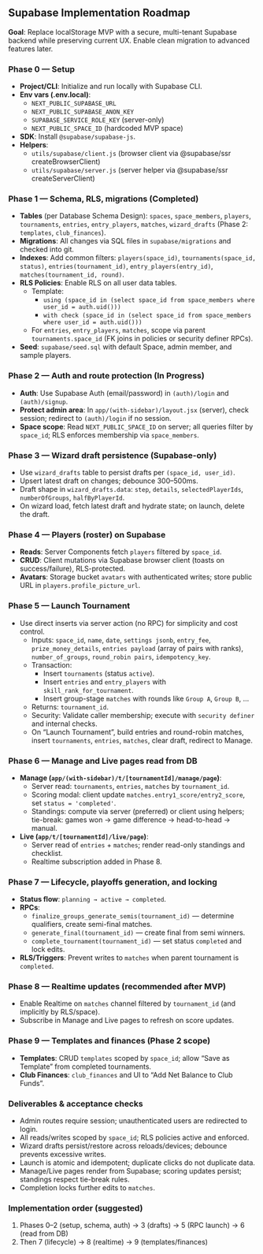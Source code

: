 ## Supabase Implementation Roadmap

**Goal**: Replace localStorage MVP with a secure, multi-tenant Supabase backend while preserving current UX. Enable clean migration to advanced features later.

### Phase 0 — Setup
- **Project/CLI**: Initialize and run locally with Supabase CLI.
- **Env vars (.env.local)**:
  - `NEXT_PUBLIC_SUPABASE_URL`
  - `NEXT_PUBLIC_SUPABASE_ANON_KEY`
  - `SUPABASE_SERVICE_ROLE_KEY` (server-only)
  - `NEXT_PUBLIC_SPACE_ID` (hardcoded MVP space)
- **SDK**: Install `@supabase/supabase-js`.
- **Helpers**:
  - `utils/supabase/client.js` (browser client via @supabase/ssr createBrowserClient)
  - `utils/supabase/server.js` (server helper via @supabase/ssr createServerClient)

### Phase 1 — Schema, RLS, migrations (Completed)
- **Tables** (per Database Schema Design): `spaces`, `space_members`, `players`, `tournaments`, `entries`, `entry_players`, `matches`, `wizard_drafts` (Phase 2: `templates`, `club_finances`).
- **Migrations**: All changes via SQL files in `supabase/migrations` and checked into git.
- **Indexes**: Add common filters: `players(space_id)`, `tournaments(space_id, status)`, `entries(tournament_id)`, `entry_players(entry_id)`, `matches(tournament_id, round)`.
- **RLS Policies**: Enable RLS on all user data tables.
  - Template:
    - `using (space_id in (select space_id from space_members where user_id = auth.uid()))`
    - `with check (space_id in (select space_id from space_members where user_id = auth.uid()))`
  - For `entries`, `entry_players`, `matches`, scope via parent `tournaments.space_id` (FK joins in policies or security definer RPCs).
- **Seed**: `supabase/seed.sql` with default Space, admin member, and sample players.

### Phase 2 — Auth and route protection (In Progress)
- **Auth**: Use Supabase Auth (email/password) in `(auth)/login` and `(auth)/signup`.
- **Protect admin area**: In `app/(with-sidebar)/layout.jsx` (server), check session; redirect to `(auth)/login` if no session.
- **Space scope**: Read `NEXT_PUBLIC_SPACE_ID` on server; all queries filter by `space_id`; RLS enforces membership via `space_members`.

### Phase 3 — Wizard draft persistence (Supabase-only)
- Use `wizard_drafts` table to persist drafts per `(space_id, user_id)`.
- Upsert latest draft on changes; debounce 300–500ms.
- Draft shape in `wizard_drafts.data`: `step`, `details`, `selectedPlayerIds`, `numberOfGroups`, `halfByPlayerId`.
- On wizard load, fetch latest draft and hydrate state; on launch, delete the draft.

### Phase 4 — Players (roster) on Supabase
- **Reads**: Server Components fetch `players` filtered by `space_id`.
- **CRUD**: Client mutations via Supabase browser client (toasts on success/failure), RLS-protected.
- **Avatars**: Storage bucket `avatars` with authenticated writes; store public URL in `players.profile_picture_url`.

### Phase 5 — Launch Tournament
- Use direct inserts via server action (no RPC) for simplicity and cost control.
  - Inputs: `space_id`, `name`, `date`, `settings jsonb`, `entry_fee`, `prize_money_details`, `entries payload` (array of pairs with ranks), `number_of_groups`, `round_robin pairs`, `idempotency_key`.
  - Transaction:
    - Insert `tournaments` (status `active`).
    - Insert `entries` and `entry_players` with `skill_rank_for_tournament`.
    - Insert group-stage `matches` with rounds like `Group A`, `Group B`, ...
  - Returns: `tournament_id`.
  - Security: Validate caller membership; execute with `security definer` and internal checks.
  - On “Launch Tournament”, build entries and round-robin matches, insert `tournaments`, `entries`, `matches`, clear draft, redirect to Manage.

### Phase 6 — Manage and Live pages read from DB
- **Manage (`app/(with-sidebar)/t/[tournamentId]/manage/page`)**:
  - Server read: `tournaments`, `entries`, `matches` by `tournament_id`.
  - Scoring modal: client update `matches.entry1_score/entry2_score`, set `status = 'completed'`.
  - Standings: compute via server (preferred) or client using helpers; tie-break: games won → game difference → head-to-head → manual.
- **Live (`app/t/[tournamentId]/live/page`)**:
  - Server read of `entries` + `matches`; render read-only standings and checklist.
  - Realtime subscription added in Phase 8.

### Phase 7 — Lifecycle, playoffs generation, and locking
- **Status flow**: `planning → active → completed`.
- **RPCs**:
  - `finalize_groups_generate_semis(tournament_id)` — determine qualifiers, create semi-final matches.
  - `generate_final(tournament_id)` — create final from semi winners.
  - `complete_tournament(tournament_id)` — set status `completed` and lock edits.
- **RLS/Triggers**: Prevent writes to `matches` when parent tournament is `completed`.

### Phase 8 — Realtime updates (recommended after MVP)
- Enable Realtime on `matches` channel filtered by `tournament_id` (and implicitly by RLS/space).
- Subscribe in Manage and Live pages to refresh on score updates.

### Phase 9 — Templates and finances (Phase 2 scope)
- **Templates**: CRUD `templates` scoped by `space_id`; allow “Save as Template” from completed tournaments.
- **Club Finances**: `club_finances` and UI to “Add Net Balance to Club Funds”.

### Deliverables & acceptance checks
- Admin routes require session; unauthenticated users are redirected to login.
- All reads/writes scoped by `space_id`; RLS policies active and enforced.
- Wizard drafts persist/restore across reloads/devices; debounce prevents excessive writes.
- Launch is atomic and idempotent; duplicate clicks do not duplicate data.
- Manage/Live pages render from Supabase; scoring updates persist; standings respect tie-break rules.
- Completion locks further edits to `matches`.

### Implementation order (suggested)
1) Phases 0–2 (setup, schema, auth) → 3 (drafts) → 5 (RPC launch) → 6 (read from DB)
2) Then 7 (lifecycle) → 8 (realtime) → 9 (templates/finances)






